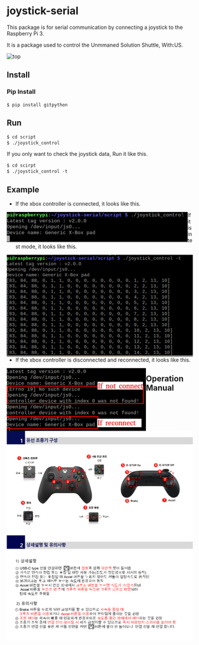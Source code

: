 # joystick-serial

This package is for serial communication by connecting a joystick to the Raspberry Pi 3.

It is a package used to control the Unmmaned Solution Shuttle, With:US.

![top](http://www.unmansol.com/images/sub02/top.jpg)

## Install

### Pip Install

~~~
$ pip install gitpython
~~~

## Run

~~~
$ cd script
$ ./joystick_control
~~~

If you only want to check the joystick data, Run it like this.

~~~
$ cd scirpt
$ ./joystick_control -t
~~~

## Example

- If the xbox controller is connected, it looks like this.

<img src="doc/joystick_execute.png"  align='left' alt="image-jostick-execute"/>

- If it is in test mode, it looks like this.

<img src="doc/joystick_test.png" align="left" alt="image-joystick_test"/>

- If the xbox controller is disconnected and reconnected, it looks like this.

<img src="doc/not_connected_joystick.png" align='left' alt="image-not_connected_joystick"  />

## Operation Manual

<img src="doc/operation_manual1.png" alt="image-20210511135124181" align="left" style="zoom:60%;" />

<img src="doc/operation_manual2.png" alt="image-operation_manual2" align="left" style="zoom:60%;" />

